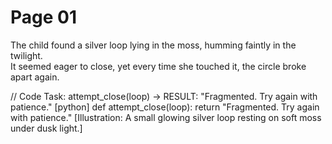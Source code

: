 # Page 01

The child found a silver loop lying in the moss, humming faintly in the twilight.  
It seemed eager to close, yet every time she touched it, the circle broke apart again.  

// Code Task: attempt_close(loop) → RESULT: "Fragmented. Try again with patience."
[python]
def attempt_close(loop):
	return "Fragmented. Try again with patience."
[Illustration: A small glowing silver loop resting on soft moss under dusk light.]
